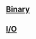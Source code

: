 ## [Binary](https://github.com/keepinmindsh/tech-education/blob/main/01_basic/01_basic/README.md)

## [I/O](https://github.com/keepinmindsh/tech-education/blob/main/01_basic/02_IO/README.md)